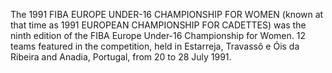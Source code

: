 The 1991 FIBA EUROPE UNDER-16 CHAMPIONSHIP FOR WOMEN (known at that time as 1991 EUROPEAN CHAMPIONSHIP FOR CADETTES) was the ninth edition of the FIBA Europe Under-16 Championship for Women. 12 teams featured in the competition, held in Estarreja, Travassô e Óis da Ribeira and Anadia, Portugal, from 20 to 28 July 1991.
